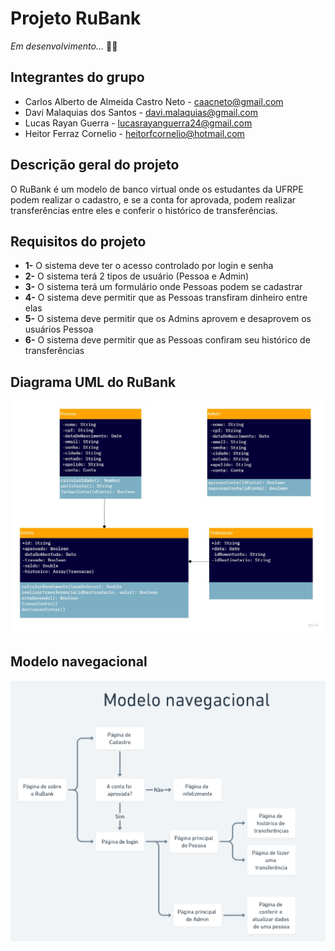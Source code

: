 # Projeto RuBank

*Em desenvolvimento...* 👷‍♂️

## Integrantes do grupo 

* Carlos Alberto de Almeida Castro Neto - caacneto@gmail.com
* Davi Malaquias dos Santos - davi.malaquias@gmail.com
* Lucas Rayan Guerra - lucasrayanguerra24@gmail.com
* Heitor Ferraz Cornelio - heitorfcornelio@hotmail.com


## Descrição geral do projeto 
O RuBank é um modelo de banco virtual onde os estudantes da UFRPE podem realizar o cadastro, e se a conta for aprovada, podem realizar transferências entre eles e conferir o histórico de transferências. 


## Requisitos do projeto
* **1-** O sistema deve ter o acesso controlado por login e senha
* **2-** O sistema terá 2 tipos de usuário (Pessoa e Admin)
* **3-** O sistema terá um formulário onde Pessoas podem se cadastrar
* **4-** O sistema deve permitir que as Pessoas transfiram dinheiro entre elas
* **5-** O sistema deve permitir que os Admins aprovem e desaprovem os usuários Pessoa
* **6-** O sistema deve permitir que as Pessoas confiram seu histórico de transferências

## Diagrama UML do RuBank

![Diagrama UML do RuBank](https://github.com/Casalbe/Projeto-IP-2/blob/main/Diagrama_UML.jpg)

## Modelo navegacional

![Diagrama UML do RuBank](https://raw.githubusercontent.com/Casalbe/Projeto-IP-2/main/modelo_navegacional.png)
